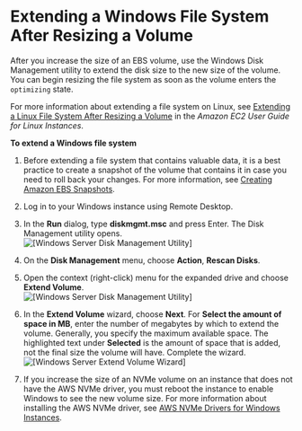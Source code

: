 # Extending a Windows File System After Resizing a Volume<a name="recognize-expanded-volume-windows"></a>

After you increase the size of an EBS volume, use the Windows Disk Management utility to extend the disk size to the new size of the volume\. You can begin resizing the file system as soon as the volume enters the `optimizing` state\.

For more information about extending a file system on Linux, see [Extending a Linux File System After Resizing a Volume](https://docs.aws.amazon.com/AWSEC2/latest/UserGuide/recognize-expanded-volume-linux.html) in the *Amazon EC2 User Guide for Linux Instances*\.

**To extend a Windows file system**

1. Before extending a file system that contains valuable data, it is a best practice to create a snapshot of the volume that contains it in case you need to roll back your changes\. For more information, see [Creating Amazon EBS Snapshots](ebs-creating-snapshot.md)\.

1. Log in to your Windows instance using Remote Desktop\.

1. In the **Run** dialog, type **diskmgmt\.msc** and press Enter\. The Disk Management utility opens\.  
![\[Windows Server Disk Management Utility\]](http://docs.aws.amazon.com/AWSEC2/latest/WindowsGuide/images/Expand-Volume-Win2008-before.png)

1. On the **Disk Management** menu, choose **Action**, **Rescan Disks**\.

1. Open the context \(right\-click\) menu for the expanded drive and choose **Extend Volume**\.  
![\[Windows Server Disk Management Utility\]](http://docs.aws.amazon.com/AWSEC2/latest/WindowsGuide/images/Expand-Volume-Win2008-before-menu.png)

1. In the **Extend Volume** wizard, choose **Next**\. For **Select the amount of space in MB**, enter the number of megabytes by which to extend the volume\. Generally, you specify the maximum available space\. The highlighted text under **Selected** is the amount of space that is added, not the final size the volume will have\. Complete the wizard\.  
![\[Windows Server Extend Volume Wizard\]](http://docs.aws.amazon.com/AWSEC2/latest/WindowsGuide/images/Extend-Volume-Wizard-Win2008.png)

1. If you increase the size of an NVMe volume on an instance that does not have the AWS NVMe driver, you must reboot the instance to enable Windows to see the new volume size\. For more information about installing the AWS NVMe driver, see [AWS NVMe Drivers for Windows Instances](aws-nvme-drivers.md)\.